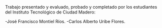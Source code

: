 Trabajo presentado y evaluado, probado y completado por los estudiantes del Instituto Tecnológico de Ciudad Madero:

-José Francisco Montiel Ríos.
-Carlos Alberto Uribe Flores.
